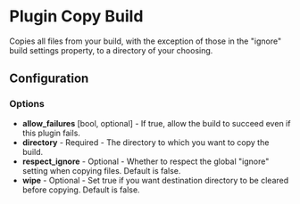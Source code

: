 Plugin Copy Build
=================

Copies all files from your build, with the exception of those in the "ignore" build settings property, to a directory 
of your choosing.

Configuration
-------------

### Options

* **allow_failures** [bool, optional] - If true, allow the build to succeed even if this plugin fails.
* **directory** - Required - The directory to which you want to copy the build.
* **respect_ignore** - Optional - Whether to respect the global "ignore" setting when copying files. Default is false.
* **wipe** - Optional - Set true if you want destination directory to be cleared before copying. Default is false.
